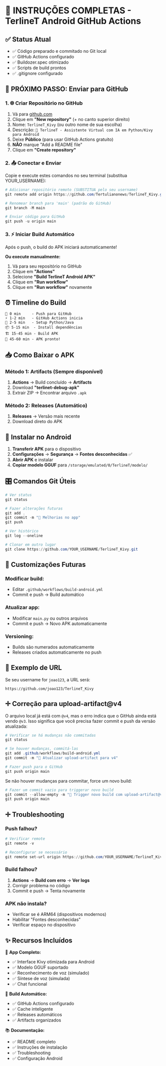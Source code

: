 # 🎯 INSTRUÇÕES COMPLETAS - TerlineT Android GitHub Actions

## ✅ Status Atual

- ✅ Código preparado e commitado no Git local
- ✅ GitHub Actions configurado
- ✅ Buildozer.spec otimizado
- ✅ Scripts de build prontos
- ✅ .gitignore configurado

## 🚀 PRÓXIMO PASSO: Enviar para GitHub

### 1. 🌐 Criar Repositório no GitHub

1. Vá para [github.com](https://github.com)
2. Clique em **"New repository"** (+ no canto superior direito)
3. Nome: `TerlineT_Kivy` (ou outro nome de sua escolha)
4. Descrição: `🤖 TerlineT - Assistente Virtual com IA em Python/Kivy para Android`
5. Deixe **Público** (para usar GitHub Actions gratuito)
6. **NÃO** marque "Add a README file"
7. Clique em **"Create repository"**

### 2. 📤 Conectar e Enviar

Copie e execute estes comandos no seu terminal (substitua YOUR_USERNAME):

```powershell
# Adicionar repositório remoto (SUBSTITUA pelo seu username)
git remote add origin https://github.com/Tertulianonews/TerlineT_Kivy.git

# Renomear branch para 'main' (padrão do GitHub)
git branch -M main

# Enviar código para GitHub
git push -u origin main
```

### 3. ⚡ Iniciar Build Automático

Após o push, o build do APK iniciará automaticamente!

**Ou execute manualmente:**

1. Vá para seu repositório no GitHub
2. Clique em **"Actions"**
3. Selecione **"Build TerlineT Android APK"**
4. Clique em **"Run workflow"**
5. Clique em **"Run workflow"** novamente

## ⏰ Timeline do Build

```
🔄 0 min     - Push para GitHub
⚡ 1-2 min   - GitHub Actions inicia
🐍 2-5 min   - Setup Python/Java
📦 5-15 min  - Install dependências
🏗️ 15-45 min - Build APK
📱 45-60 min - APK pronto!
```

## 📥 Como Baixar o APK

### Método 1: Artifacts (Sempre disponível)

1. **Actions** → Build concluído → **Artifacts**
2. Download **"terlinet-debug-apk"**
3. Extrair ZIP → Encontrar arquivo `.apk`

### Método 2: Releases (Automático)

1. **Releases** → Versão mais recente
2. Download direto do APK

## 📱 Instalar no Android

1. **Transferir APK** para o dispositivo
2. **Configurações** → **Segurança** → **Fontes desconhecidas** ✅
3. **Abrir APK** e instalar
4. **Copiar modelo GGUF** para `/storage/emulated/0/TerlineT/modelo/`

## 🎛️ Comandos Git Úteis

```powershell
# Ver status
git status

# Fazer alterações futuras
git add .
git commit -m "📱 Melhorias no app"
git push

# Ver histórico
git log --oneline

# Clonar em outro lugar
git clone https://github.com/YOUR_USERNAME/TerlineT_Kivy.git
```

## 🔧 Customizações Futuras

### Modificar build:

- Editar `.github/workflows/build-android.yml`
- Commit e push → Build automático

### Atualizar app:

- Modificar `main.py` ou outros arquivos
- Commit e push → Novo APK automaticamente

### Versioning:

- Builds são numerados automaticamente
- Releases criados automaticamente no push

## 🎯 Exemplo de URL

Se seu username for `joao123`, a URL será:

```
https://github.com/joao123/TerlineT_Kivy
```

## ✛️ Correção para upload-artifact@v4

O arquivo local já está com `@v4`, mas o erro indica que o GitHub ainda está vendo `@v3`. Isso significa que você precisa fazer commit e push da versão atualizada:

```powershell
# Verificar se há mudanças não commitadas
git status

# Se houver mudanças, commitá-las
git add .github/workflows/build-android.yml
git commit -m "🔧 Atualizar upload-artifact para v4"

# Fazer push para o GitHub
git push origin main
```

Se não houver mudanças para commitar, force um novo build:

```powershell
# Fazer um commit vazio para triggerar novo build
git commit --allow-empty -m "🚀 Trigger novo build com upload-artifact@v4"
git push origin main
```

## ✛️ Troubleshooting

### Push falhou?

```powershell
# Verificar remote
git remote -v

# Reconfigurar se necessário
git remote set-url origin https://github.com/YOUR_USERNAME/TerlineT_Kivy.git
```

### Build falhou?

1. **Actions** → **Build com erro** → **Ver logs**
2. Corrigir problema no código
3. Commit e push → Tenta novamente

### APK não instala?

- Verificar se é ARM64 (dispositivos modernos)
- Habilitar "Fontes desconhecidas"
- Verificar espaço no dispositivo

## ✨ Recursos Incluídos

🤖 **App Completo:**

- ✅ Interface Kivy otimizada para Android
- ✅ Modelo GGUF suportado
- ✅ Reconhecimento de voz (simulado)
- ✅ Síntese de voz (simulada)
- ✅ Chat funcional

🚀 **Build Automático:**

- ✅ GitHub Actions configurado
- ✅ Cache inteligente
- ✅ Releases automáticos
- ✅ Artifacts organizados

📚 **Documentação:**

- ✅ README completo
- ✅ Instruções de instalação
- ✅ Troubleshooting
- ✅ Configuração Android
